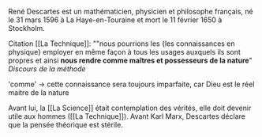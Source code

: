 René Descartes est un mathématicien, physicien et philosophe français, né le 31 mars 1596 à La Haye-en-Touraine et mort le 11 février 1650 à Stockholm. 

Citation [[La Technique]]:
""nous pourrions les {les connaissances en physique} employer en même façon à tous les usages     auxquels ils sont propres et ainsi **nous rendre comme maîtres et possesseurs de la nature**"
*Discours de la méthode*

'comme'  -> cette connaissance sera toujours imparfaite, car Dieu est le réel maitre de la nature

Avant lui, la [[La Science]] était contemplation des vérités, elle doit devenir utile aux hommes
([[La Technique]]). Avant Karl Marx, Descartes déclare que la pensée théorique est stérile.